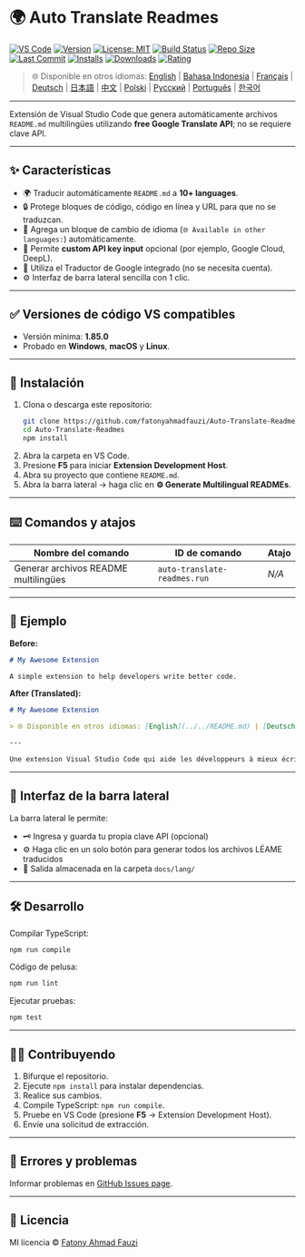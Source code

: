 # 🌍 Auto Translate Readmes

[![VS Code](https://img.shields.io/badge/VS%20Code-1.85.0+-blue.svg)](https://code.visualstudio.com/)
[![Version](https://img.shields.io/github/v/release/fatonyahmadfauzi/Auto-Translate-Readmes?color=blue.svg)](https://github.com/fatonyahmadfauzi/Auto-Translate-Readmes/releases)
[![License: MIT](https://img.shields.io/github/license/fatonyahmadfauzi/Auto-Translate-Readmes?color=green.svg)](../../LICENSE)
[![Build Status](https://github.com/fatonyahmadfauzi/Auto-Translate-Readmes/actions/workflows/main.yml/badge.svg)](https://github.com/fatonyahmadfauzi/Auto-Translate-Readmes/actions)
[![Repo Size](https://img.shields.io/github/repo-size/fatonyahmadfauzi/Auto-Translate-Readmes?color=yellow.svg)](https://github.com/fatonyahmadfauzi/Auto-Translate-Readmes)
[![Last Commit](https://img.shields.io/github/last-commit/fatonyahmadfauzi/Auto-Translate-Readmes?color=brightgreen.svg)](https://github.com/fatonyahmadfauzi/Auto-Translate-Readmes/commits/main)
[![Installs](https://vsmarketplacebadges.dev/installs-short/fatonyahmadfauzi.auto-translate-readmes.svg)](https://marketplace.visualstudio.com/items?itemName=fatonyahmadfauzi.auto-translate-readmes)
[![Downloads](https://vsmarketplacebadges.dev/downloads-short/fatonyahmadfauzi.auto-translate-readmes.svg)](https://marketplace.visualstudio.com/items?itemName=fatonyahmadfauzi.auto-translate-readmes)
[![Rating](https://vsmarketplacebadges.dev/rating-short/fatonyahmadfauzi.auto-translate-readmes.svg)](https://marketplace.visualstudio.com/items?itemName=fatonyahmadfauzi.auto-translate-readmes)

> 🌐 Disponible en otros idiomas: [English](../../README.md) | [Bahasa Indonesia](README-ID.md) | [Français](README-FR.md) | [Deutsch](README-DE.md) | [日本語](README-JP.md) | [中文](README-ZH.md) | [Polski](README-PL.md) | [Русский](README-RU.md) | [Português](README-PT.md) | [한국어](README-KO.md)

---

Extensión de Visual Studio Code que genera automáticamente archivos `README.md` multilingües utilizando **free Google Translate API**; no se requiere clave API.

---

## ✨ Características

- 🌍 Traducir automáticamente `README.md` a **10+ languages**.
- 🔒 Protege bloques de código, código en línea y URL para que no se traduzcan.
- 💬 Agrega un bloque de cambio de idioma (`🌐 Available in other languages:`) automáticamente.
- 💾 Permite **custom API key input** opcional (por ejemplo, Google Cloud, DeepL).
- 🧠 Utiliza el Traductor de Google integrado (no se necesita cuenta).
- ⚙️ Interfaz de barra lateral sencilla con 1 clic.

---

## ✅ Versiones de código VS compatibles

- Versión mínima: **1.85.0**
- Probado en **Windows**, **macOS** y **Linux**.

---

## 🧩 Instalación

1. Clona o descarga este repositorio:
   ```bash
   git clone https://github.com/fatonyahmadfauzi/Auto-Translate-Readmes.git
   cd Auto-Translate-Readmes
   npm install
   ```
2. Abra la carpeta en VS Code.
3. Presione **F5** para iniciar **Extension Development Host**.
4. Abra su proyecto que contiene `README.md`.
5. Abra la barra lateral → haga clic en **⚙️ Generate Multilingual READMEs**.

---

## ⌨️ Comandos y atajos

| Nombre del comando | ID de comando | Atajo |
| ----------------------------- | ---------------------------- | -------- |
| Generar archivos README multilingües | `auto-translate-readmes.run` | _N/A_ |

---

## 🧠 Ejemplo

**Before:**

```md
# My Awesome Extension

A simple extension to help developers write better code.
```

**After (Translated):**

```md
# My Awesome Extension

> 🌐 Disponible en otros idiomas: [English](../../README.md) | [Deutsch](README-DE.md) | [Français](README-FR.md)

---

Une extension Visual Studio Code qui aide les développeurs à mieux écrire du code.
```

---

## 🧠 Interfaz de la barra lateral

La barra lateral le permite:

- 🗝️ Ingresa y guarda tu propia clave API (opcional)
- ⚙️ Haga clic en un solo botón para generar todos los archivos LÉAME traducidos
- 📁 Salida almacenada en la carpeta `docs/lang/`

---

## 🛠️ Desarrollo

Compilar TypeScript:

```bash
npm run compile
```

Código de pelusa:

```bash
npm run lint
```

Ejecutar pruebas:

```bash
npm test
```

---

## 🧑‍💻 Contribuyendo

1. Bifurque el repositorio.
2. Ejecute `npm install` para instalar dependencias.
3. Realice sus cambios.
4. Compile TypeScript: `npm run compile`.
5. Pruebe en VS Code (presione **F5** → Extension Development Host).
6. Envíe una solicitud de extracción.

---

## 🐞 Errores y problemas

Informar problemas en [GitHub Issues page](https://github.com/fatonyahmadfauzi/Auto-Translate-Readmes/issues).

---

## 🧾 Licencia

MI licencia © [Fatony Ahmad Fauzi](../../LICENSE)
